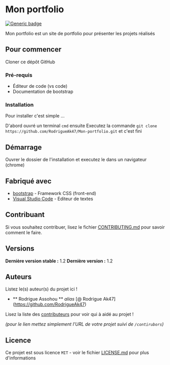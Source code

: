 # Mon portfolio

[![Generic badge](https://img.shields.io/badge/build-maintained-<COLOR>.svg)](https://shields.io/)



Mon portfolio est un site de portfolio pour présenter les projets réalisés

## Pour commencer

Cloner ce dépôt GitHub

### Pré-requis


- Éditeur de code (vs code)
- Documentation de bootstrap

### Installation

Pour installer c'est simple ...

D'abord ouvré un terminal ``cmd`` ensuite
Executez la commande ``git clone https://github.com/RodrigueAk47/Mon-portfolio.git`` et c'est fini


## Démarrage

Ouvrer le dossier de l'installation et executez le dans un navigateur (chrome)

## Fabriqué avec


* [bootstrap](https://getboostrap.com) - Framework CSS (front-end)
* [Visual Studio Code](https://code.visualstudio.com/) - Editeur de textes

## Contribuant

Si vous souhaitez contribuer, lisez le fichier [CONTRIBUTING.md](https://example.org) pour savoir comment le faire.

## Versions

**Dernière version stable :** 1.2
**Dernière version :** 1.2

## Auteurs
Listez le(s) auteur(s) du projet ici !
* ** Rodrigue Assohou ** _alias_ [@ Rodrigue Ak47] (https://github.com/RodrigueAk47)

Lisez la liste des [contributeurs](https://github.com/your/project/contributors) pour voir qui à aidé au projet !

_(pour le lien mettez simplement l'URL de votre projet suivi de ``/contirubors``)_

## Licence

Ce projet est sous licence ``MIT`` - voir le fichier [LICENSE.md](LICENSE.md) pour plus d'informations

